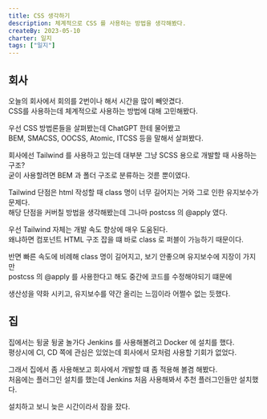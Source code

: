 ```yaml
---
title: CSS 생각하기
description: 체계적으로 CSS 를 사용하는 방법을 생각해봤다.
createBy: 2023-05-10
charter: 일지
tags: ["일지"]
---
```


## 회사

오늘의 회사에서 회의를 2번이나 해서 시간을 많이 빼앗겼다.  
CSS를 사용하는데 체계적으로 사용하는 방법에 대해 고민해봤다.

우선 CSS 방법론들을 살펴봤는데 ChatGPT 한테 물어봤고  
BEM, SMACSS, OOCSS, Atomic, ITCSS 등을 말해서 살펴봤다.

회사에선 Tailwind 를 사용하고 있는데 대부분 그냥 SCSS 용으로 개발할 때 사용하는 구조?  
굳이 사용할려면 BEM 과 폴더 구조로 분류하는 것륻 뿐이였다.

Tailwind 단점은 html 작성할 때 class 명이 너무 길어지는 거와 그로 인한 유지보수가 문제다.  
해당 단점을 커버칠 방법을 생각해봤는데 그나마 postcss 의 @apply 였다.

우선 Tailwind 자체는 개발 속도 향상에 매우 도움된다.  
왜냐하면 컴포넌트 HTML 구조 잡을 떄 바로 class 로 퍼블이 가능하기 때문이다.

반면 빠른 속도에 비례해 class 명이 길어지고, 보기 안좋으며 유지보수에 지장이 가지만  
postcss 의 @apply 를 사용한다고 해도 중간에 코드를 수정해야되기 떄문에

생산성을 약화 시키고, 유지보수를 약간 올리는 느낌이라 어쩔수 없는 듯했다.

## 집

집에서는 뒹굴 뒹굴 놀가다 Jenkins 를 사용해볼려고 Docker 에 설치를 했다.  
평상시에 CI, CD 쪽에 관심은 있었는데 회사에서 모처럼 사용할 기회가 없었다.

그래서 집에서 좀 사용해보고 회사에서 개발할 떄 좀 적용해 볼겸 해봤다.  
처음에는 플러그인 설치를 했는데 Jenkins 처음 사용해봐서 추천 플러그인들만 설치했다.

설치하고 보니 늦은 시간이라서 잠을 잤다.
